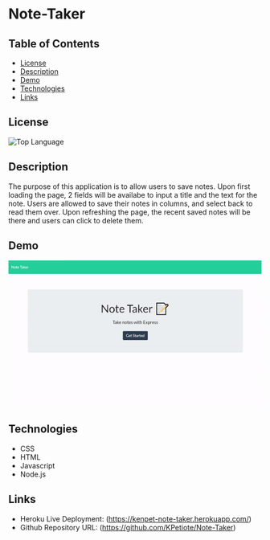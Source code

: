 # Note-Taker

## Table of Contents
  * [License](#license)
  * [Description](#description)
  * [Demo](#demo)
  * [Technologies](#technologies)
  * [Links](#links)

## License
![Top Language](https://img.shields.io/github/languages/top/kpetiote/note-taker)

## Description
The purpose of this application is to allow users to save notes.
Upon first loading the page, 2 fields will be availabe to input a title and the text for the note.
Users are allowed to save their notes in columns, and select back to read them over.
Upon refreshing the page, the recent saved notes will be there and users can click to delete them.

## Demo
![Alt text](./public/assets/images/note-taker-website.gif "Note-Taker")
 
## Technologies
- CSS
- HTML
- Javascript
- Node.js

## Links
* Heroku Live Deployment: (https://kenpet-note-taker.herokuapp.com/)
* Github Repository URL: (https://github.com/KPetiote/Note-Taker)